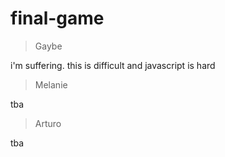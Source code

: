 # final-game

>Gaybe

i'm suffering. this is difficult and javascript is hard

>Melanie

tba

>Arturo

tba
